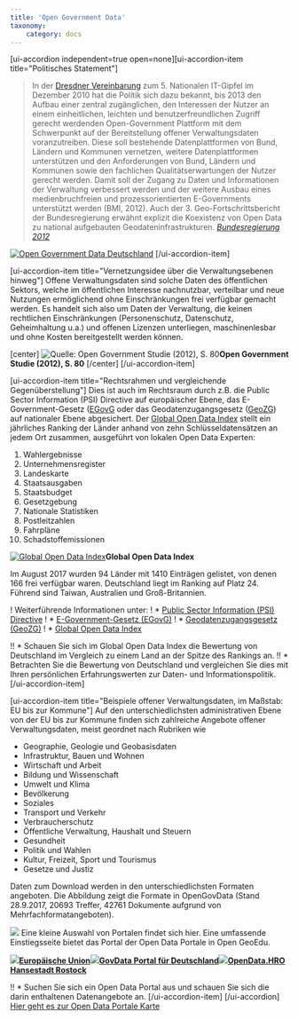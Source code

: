 ```yaml
---
title: 'Open Government Data'
taxonomy:
    category: docs
---
```




[ui-accordion independent=true open=none][ui-accordion-item title="Politisches Statement"]
> In der [Dresdner Vereinbarung](http://www.de.digital/DIGITAL/Redaktion/DE/IT-Gipfel/Publikation/2010/it-gipfel-2010-dresdner-vereinbarung.pdf?__blob=publicationFile&v=4) zum 5. Nationalen IT-Gipfel im Dezember 2010 hat die Politik sich dazu bekannt, bis 2013 den Aufbau einer zentral zugänglichen, den Interessen der Nutzer an einem einheitlichen, leichten und benutzerfreundlichen Zugriff gerecht werdenden Open-Government Plattform mit dem Schwerpunkt auf der Bereitstellung offener Verwaltungsdaten voranzutreiben. Diese soll bestehende Datenplattformen von Bund, Ländern und Kommunen vernetzen, weitere Datenplattformen unterstützen und den Anforderungen von Bund, Ländern und Kommunen sowie den fachlichen Qualitätserwartungen der Nutzer gerecht werden. Damit soll der Zugang zu Daten und Informationen der Verwaltung verbessert werden und der weitere Ausbau eines medienbruchfreien und prozessorientierten E-Governments unterstützt werden (BMI, 2012). Auch der 3. Geo-Fortschrittsbericht der Bundesregierung erwähnt explizit die Koexistenz von Open Data zu national aufgebauten Geodateninfrastrukturen. <cite>[Bundesregierung 2012](http://www.de.digital/DIGITAL/Redaktion/DE/IT-Gipfel/Publikation/2010/it-gipfel-2010-dresdner-vereinbarung.pdf?__blob=publicationFile&v=4)</cite>

[![Open Government Data Deutschland](ogdd.png)](https://cdn0.scrvt.com/fokus/09cdc57c1d9225d3/f39774464ca1584c42dc98a97ac92c65/studie_ogdd_2012.pdf)
[/ui-accordion-item]

[ui-accordion-item title="Vernetzungsidee über die Verwaltungsebenen hinweg"]
Offene Verwaltungsdaten sind solche Daten des öffentlichen Sektors, welche im öffentlichen Interesse nachnutzbar, verteilbar und neue Nutzungen ermöglichend ohne Einschränkungen frei verfügbar gemacht werden. Es handelt sich also um Daten der Verwaltung, die keinen rechtlichen Einschränkungen (Personenschutz, Datenschutz, Geheimhaltung u.a.) und offenen Lizenzen unterliegen, maschinenlesbar und ohne Kosten bereitgestellt werden können.

[center]
![Quelle: Open Government Studie (2012), S. 80](opengov_plattform.png)**Open Government Studie (2012), S. 80**
[/center]
[/ui-accordion-item]

[ui-accordion-item title="Rechtsrahmen und vergleichende Gegenüberstellung"]
Dies ist auch im Rechtsraum durch z.B. die Public Sector Information (PSI) Directive auf europäischer Ebene, das E-Government-Gesetz ([EGovG](https://de.wikipedia.org/wiki/E-Government-Gesetz_(Deutschland)) oder das Geodatenzugangsgesetz ([GeoZG](https://de.wikipedia.org/wiki/Geodatenzugangsgesetz)) auf nationaler Ebene abgesichert.
Der [Global Open Data Index](https://index.okfn.org/) stellt ein jährliches Ranking der Länder anhand von zehn Schlüsseldatensätzen an jedem Ort zusammen, ausgeführt von lokalen Open Data Experten:

1. Wahlergebnisse
1. Unternehmensregister
1. Landeskarte
1. Staatsausgaben
1. Staatsbudget
1. Gesetzgebung
1. Nationale Statistiken
1. Postleitzahlen
1. Fahrpläne
1. Schadstoffemissionen

[![Global Open Data Index](opendataindex.png)](https://index.okfn.org/place/#map)**Global Open Data Index**

Im August 2017 wurden 94 Länder mit 1410 Einträgen gelistet, von denen 166 frei verfügbar waren. Deutschland liegt im Ranking auf Platz 24. Führend sind Taiwan, Australien und Groß-Britannien.


! Weiterführende Informationen unter:
! * [Public Sector Information (PSI) Directive](https://ec.europa.eu/info/consultations/public-consultation-review-directive-re-use-public-sector-information-psi-directive_de)
! * [E-Government-Gesetz (EGovG)](http://www.gesetze-im-internet.de/egovg/)
! * [Geodatenzugangsgesetz (GeoZG)](https://www.gesetze-im-internet.de/geozg/BJNR027800009.html)
! * [Global Open Data Index](https://index.okfn.org/)

!! * Schauen Sie sich im Global Open Data Index die Bewertung von Deutschland im Vergleich zu einem Land an der Spitze des Rankings an.
!! * Betrachten Sie die Bewertung von Deutschland und vergleichen Sie dies mit Ihren persönlichen Erfahrungswerten zur Daten- und Informationspolitik.
[/ui-accordion-item]

[ui-accordion-item title="Beispiele offener Verwaltungsdaten, im Maßstab: EU bis zur Kommune"]
Auf den unterschiedlichsten administrativen Ebene von der EU bis zur Kommune finden sich zahlreiche Angebote offener Verwaltungsdaten, meist geordnet nach Rubriken wie
* Geographie, Geologie und Geobasisdaten
* Infrastruktur, Bauen und Wohnen
* Wirtschaft und Arbeit
* Bildung und Wissenschaft
* Umwelt und Klima
* Bevölkerung
* Soziales
* Transport und Verkehr
* Verbraucherschutz
* Öffentliche Verwaltung, Haushalt und Steuern
* Gesundheit
* Politik und Wahlen
* Kultur, Freizeit, Sport und Tourismus
* Gesetze und Justiz

Daten zum Download werden in den unterschiedlichsten Formaten angeboten. Die Abbildung zeigt die Formate in OpenGovData (Stand 28.9.2017, 20693 Treffer, 42761 Dokumente aufgrund von Mehrfachformatangeboten).

![](OpenGovData.png)
Eine kleine Auswahl von Portalen findet sich hier. Eine umfassende Einstiegsseite bietet das Portal der Open Data Portale in Open GeoEdu.

![](europeandataportal.png?lightbox&resize=200,200)[**Europäische Union**](https://www.europeandataportal.eu/)![](openGOVdata_D.png?lightbox&resize=200,200)[**GovData Portal für Deutschland**](https://www.govdata.de/)![](opendata.HRO.png?lightbox&resize=200,200)[**OpenData.HRO Hansestadt Rostock**](https://www.opendata-hro.de/)

!! * Suchen Sie sich ein Open Data Portal aus und schauen Sie sich die darin enthaltenen Datenangebote an.
[/ui-accordion-item]
[/ui-accordion]
[Hier geht es zur Open Data Portale Karte](http://portal.opengeoedu.de/)
